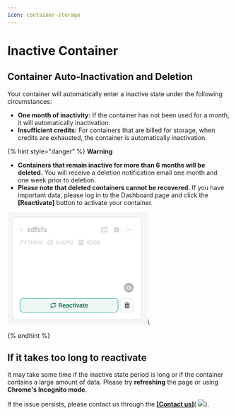 ```yaml
---
icon: container-storage
---
```


# Inactive Container

## **Container Auto-Inactivation and Deletion** <a href="#container-auto-inactivation-and-deletion" id="container-auto-inactivation-and-deletion"></a>

Your container will automatically enter a inactive state under the following circumstances:

* **One month of inactivity:** If the container has not been used for a month, it will automatically inactivation.
* **Insufficient credits:** For containers that are billed for storage, when credits are exhausted, the container is automatically inactivation.

{% hint style="danger" %}
**Warning**

* **Containers that remain inactive for more than 6 months will be deleted.** You will receive a deletion notification email one month and one week prior to deletion.
* **Please note that deleted containers cannot be recovered.** If you have important data, please log in to the Dashboard page and click the **\[Reactivate]** button to activate your container.

![](<../../../.gitbook/assets/image (30).png>)\

{% endhint %}



## **If it takes too long to reactivate**

It may take some time if the inactive state period is long or if the container contains a large amount of data. Please try **refreshing** the page or using **Chrome's Incognito mode**.&#x20;

If the issue persists, please contact us through the [**\[Contact us\]**](https://arkain.channel.io/home)( ![](https://docs.arkain.io/~gitbook/image?url=https%3A%2F%2F2536619093-files.gitbook.io%2F%7E%2Ffiles%2Fv0%2Fb%2Fgitbook-x-prod.appspot.com%2Fo%2Fspaces%252Fvv0eKmOn3DY36Ox1EqCE%252Fuploads%252FvYMCz2yFSiuos3PCw07q%252F%25E1%2584%2589%25E1%2585%25B3%25E1%2584%258F%25E1%2585%25B3%25E1%2584%2585%25E1%2585%25B5%25E1%2586%25AB%25E1%2584%2589%25E1%2585%25A3%25E1%2586%25BA%25202025-02-24%2520%25E1%2584%258B%25E1%2585%25A9%25E1%2584%2592%25E1%2585%25AE%252012.29.48.png%3Falt%3Dmedia%26token%3Daf3ed54a-31e5-4768-a506-dc6818d83910\&width=300\&dpr=4\&quality=100\&sign=95a3a051\&sv=2)).
